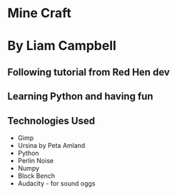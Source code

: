 # Mine Craft

# By Liam Campbell

## Following tutorial from Red Hen dev

## Learning Python and having fun

## Technologies Used

* Gimp
* Ursina by Peta Amland
* Python
* Perlin Noise
* Numpy
* Block Bench
* Audacity - for sound oggs